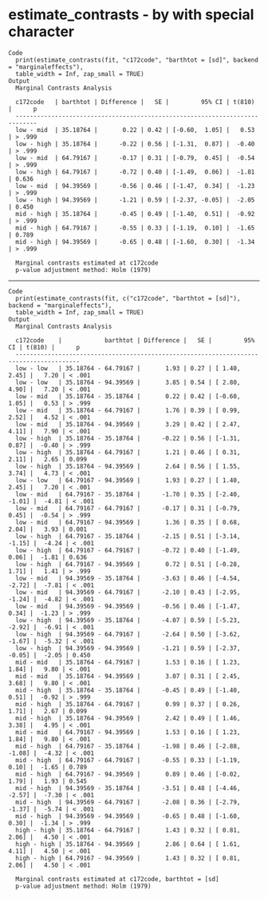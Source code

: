 # estimate_contrasts - by with special character

    Code
      print(estimate_contrasts(fit, "c172code", "barthtot = [sd]", backend = "marginaleffects"),
      table_width = Inf, zap_small = TRUE)
    Output
      Marginal Contrasts Analysis
      
      c172code   | barthtot | Difference |   SE |         95% CI | t(810) |      p
      ----------------------------------------------------------------------------
      low - mid  | 35.18764 |       0.22 | 0.42 | [-0.60,  1.05] |   0.53 | > .999
      low - high | 35.18764 |      -0.22 | 0.56 | [-1.31,  0.87] |  -0.40 | > .999
      low - mid  | 64.79167 |      -0.17 | 0.31 | [-0.79,  0.45] |  -0.54 | > .999
      low - high | 64.79167 |      -0.72 | 0.40 | [-1.49,  0.06] |  -1.81 | 0.636 
      low - mid  | 94.39569 |      -0.56 | 0.46 | [-1.47,  0.34] |  -1.23 | > .999
      low - high | 94.39569 |      -1.21 | 0.59 | [-2.37, -0.05] |  -2.05 | 0.450 
      mid - high | 35.18764 |      -0.45 | 0.49 | [-1.40,  0.51] |  -0.92 | > .999
      mid - high | 64.79167 |      -0.55 | 0.33 | [-1.19,  0.10] |  -1.65 | 0.789 
      mid - high | 94.39569 |      -0.65 | 0.48 | [-1.60,  0.30] |  -1.34 | > .999
      
      Marginal contrasts estimated at c172code
      p-value adjustment method: Holm (1979)

---

    Code
      print(estimate_contrasts(fit, c("c172code", "barthtot = [sd]"), backend = "marginaleffects"),
      table_width = Inf, zap_small = TRUE)
    Output
      Marginal Contrasts Analysis
      
      c172code    |            barthtot | Difference |   SE |         95% CI | t(810) |      p
      ----------------------------------------------------------------------------------------
      low - low   | 35.18764 - 64.79167 |       1.93 | 0.27 | [ 1.40,  2.45] |   7.20 | < .001
      low - low   | 35.18764 - 94.39569 |       3.85 | 0.54 | [ 2.80,  4.90] |   7.20 | < .001
      low - mid   | 35.18764 - 35.18764 |       0.22 | 0.42 | [-0.60,  1.05] |   0.53 | > .999
      low - mid   | 35.18764 - 64.79167 |       1.76 | 0.39 | [ 0.99,  2.52] |   4.52 | < .001
      low - mid   | 35.18764 - 94.39569 |       3.29 | 0.42 | [ 2.47,  4.11] |   7.90 | < .001
      low - high  | 35.18764 - 35.18764 |      -0.22 | 0.56 | [-1.31,  0.87] |  -0.40 | > .999
      low - high  | 35.18764 - 64.79167 |       1.21 | 0.46 | [ 0.31,  2.11] |   2.65 | 0.099 
      low - high  | 35.18764 - 94.39569 |       2.64 | 0.56 | [ 1.55,  3.74] |   4.73 | < .001
      low - low   | 64.79167 - 94.39569 |       1.93 | 0.27 | [ 1.40,  2.45] |   7.20 | < .001
      low - mid   | 64.79167 - 35.18764 |      -1.70 | 0.35 | [-2.40, -1.01] |  -4.81 | < .001
      low - mid   | 64.79167 - 64.79167 |      -0.17 | 0.31 | [-0.79,  0.45] |  -0.54 | > .999
      low - mid   | 64.79167 - 94.39569 |       1.36 | 0.35 | [ 0.68,  2.04] |   3.93 | 0.001 
      low - high  | 64.79167 - 35.18764 |      -2.15 | 0.51 | [-3.14, -1.15] |  -4.24 | < .001
      low - high  | 64.79167 - 64.79167 |      -0.72 | 0.40 | [-1.49,  0.06] |  -1.81 | 0.636 
      low - high  | 64.79167 - 94.39569 |       0.72 | 0.51 | [-0.28,  1.71] |   1.41 | > .999
      low - mid   | 94.39569 - 35.18764 |      -3.63 | 0.46 | [-4.54, -2.72] |  -7.81 | < .001
      low - mid   | 94.39569 - 64.79167 |      -2.10 | 0.43 | [-2.95, -1.24] |  -4.82 | < .001
      low - mid   | 94.39569 - 94.39569 |      -0.56 | 0.46 | [-1.47,  0.34] |  -1.23 | > .999
      low - high  | 94.39569 - 35.18764 |      -4.07 | 0.59 | [-5.23, -2.92] |  -6.91 | < .001
      low - high  | 94.39569 - 64.79167 |      -2.64 | 0.50 | [-3.62, -1.67] |  -5.32 | < .001
      low - high  | 94.39569 - 94.39569 |      -1.21 | 0.59 | [-2.37, -0.05] |  -2.05 | 0.450 
      mid - mid   | 35.18764 - 64.79167 |       1.53 | 0.16 | [ 1.23,  1.84] |   9.80 | < .001
      mid - mid   | 35.18764 - 94.39569 |       3.07 | 0.31 | [ 2.45,  3.68] |   9.80 | < .001
      mid - high  | 35.18764 - 35.18764 |      -0.45 | 0.49 | [-1.40,  0.51] |  -0.92 | > .999
      mid - high  | 35.18764 - 64.79167 |       0.99 | 0.37 | [ 0.26,  1.71] |   2.67 | 0.099 
      mid - high  | 35.18764 - 94.39569 |       2.42 | 0.49 | [ 1.46,  3.38] |   4.95 | < .001
      mid - mid   | 64.79167 - 94.39569 |       1.53 | 0.16 | [ 1.23,  1.84] |   9.80 | < .001
      mid - high  | 64.79167 - 35.18764 |      -1.98 | 0.46 | [-2.88, -1.08] |  -4.32 | < .001
      mid - high  | 64.79167 - 64.79167 |      -0.55 | 0.33 | [-1.19,  0.10] |  -1.65 | 0.789 
      mid - high  | 64.79167 - 94.39569 |       0.89 | 0.46 | [-0.02,  1.79] |   1.93 | 0.545 
      mid - high  | 94.39569 - 35.18764 |      -3.51 | 0.48 | [-4.46, -2.57] |  -7.30 | < .001
      mid - high  | 94.39569 - 64.79167 |      -2.08 | 0.36 | [-2.79, -1.37] |  -5.74 | < .001
      mid - high  | 94.39569 - 94.39569 |      -0.65 | 0.48 | [-1.60,  0.30] |  -1.34 | > .999
      high - high | 35.18764 - 64.79167 |       1.43 | 0.32 | [ 0.81,  2.06] |   4.50 | < .001
      high - high | 35.18764 - 94.39569 |       2.86 | 0.64 | [ 1.61,  4.11] |   4.50 | < .001
      high - high | 64.79167 - 94.39569 |       1.43 | 0.32 | [ 0.81,  2.06] |   4.50 | < .001
      
      Marginal contrasts estimated at c172code, barthtot = [sd]
      p-value adjustment method: Holm (1979)

